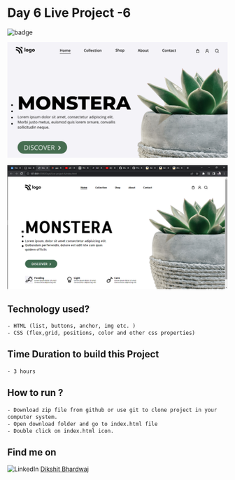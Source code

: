 # Day 6 Live Project -6

![badge](https://img.shields.io/badge/WebDev-Day1-orange)

![Website Preview](thumbnail.png)

![Website Preview](Screenshot.png)

## Technology used?

    - HTML (list, buttons, anchor, img etc. )
    - CSS (flex,grid, positions, color and other css properties)

## Time Duration to build this Project

    - 3 hours

## How to run ?

    - Download zip file from github or use git to clone project in your computer system.
    - Open download folder and go to index.html file
    - Double click on index.html icon.

## Find me on

![LinkedIn](https://img.shields.io/badge/LinkedIn-Connect-green) [Dikshit Bhardwaj](https://www.linkedin.com/in/dikshit-bhardwaj-8678b2191/)
